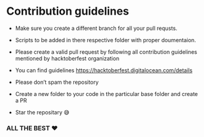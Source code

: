 # Contribution guidelines

- Make sure you create a different branch for all your pull requsts.

- Scripts to be added in there respective folder with proper doumentaion.

- Please create a valid pull request by following all contribution guidelines mentioned by hacktoberfest organization

- You can find guidelines https://hacktoberfest.digitalocean.com/details

- Please don’t spam the repository

- Create a new folder to your code in the particular base folder and create a PR

- Star the repositary :sweat_smile:

### ALL THE BEST :heart:
